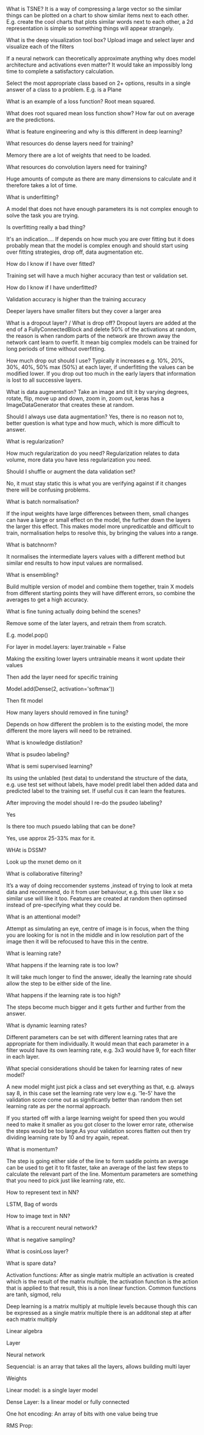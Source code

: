 What is TSNE?
It is a way of compressing a large vector so the similar things can be plotted on a chart to show similar items next to each other. E.g. create the cool charts that plots similar words next to each other, a 2d representation is simple so something things will appear strangely.

What is the deep visualization tool box?
Upload image and select layer and visualize each of the filters



If a neural network can theoretically approximate anything why does model architecture and activations even matter?
It would take an impossibly long time to complete a satisfactory calculation.

Select the most appropriate class based on 2+ options, results in a single answer of a class to a problem. E.g. is a Plane



What is an example of a loss function?
Root mean squared.

What does root squared mean loss function show?
How far out on average are the predictions.

What is feature engineering and why is this different in deep learning?


What resources do dense layers need for training?

Memory there are a lot of weights that need to be loaded.


What resources do convolution layers need for training?

Huge amounts of compute as there are many dimensions to calculate and it therefore takes a lot of time.




What is underfitting?

A model that does not have enough parameters its is not complex enough to solve the task you are trying.


Is overfitting really a bad thing?

It's an indication…. If depends on how much you are over fitting but it does probably mean that the model is complex enough and should start using over fitting strategies, drop off, data augmentation etc.




How do I know if I have over fitted?

Training set will have a much higher accuracy than test or validation set.


How do I know if I have underfitted?

Validation accuracy is higher than the training accuracy



Deeper layers have smaller filters but they cover a larger area


What is a dropout layer? / What is drop off?
Dropout layers are added at the end of a FullyConnectedBlock and delete 50% of the activations at random, the reason is when random parts of the network are thrown away the network cant learn to overfit. It mean big complex models can be trained for long periods of time without overfitting.


How much drop out should I use?
Typically it increases e.g. 10%, 20%, 30%, 40%, 50% max (50%) at each layer, if underfitting the values can be modified lower. If you drop out too much in the early layers that information is lost to all successive layers.


What is data augmentation?
Take an image and tilt it by varying degrees, rotate, flip, move up and down, zoom in, zoom out, keras has a ImageDataGenerator that creates these at random.


Should I always use data augmentation?
Yes, there is no reason not to, better question is what type and how much, which is more difficult to answer.


What is regularization?


How much regularization do you need?
Regularization relates to data volume, more data you have less regularization you need.


Should I shuffle or augment the data validation set?

No, it must stay static this is what you are verifying against if it changes there will be confusing problems.


What is batch normalisation?

If the input weights have large differences between them, small changes can have a large or small effect on the model, the further down the layers the larger this effect. This makes model more unpredicatble and difficult to train, normalisation helps to resolve this, by bringing the values into a range.


What is batchnorm?

It normalises the intermediate layers values with a different method but similar end results to how input values are normalised.


What is ensembling?

Build multiple version of model and combine them together, train X models from different starting points they will have different errors, so combine the averages to get a high accuracy.


What is fine tuning actually doing behind the scenes?

Remove some of the later layers, and retrain them from scratch.

E.g. model.pop()

For layer in model.layers: layer.trainable = False

Making the exsiting lower layers untrainable means it wont update their values

Then add the layer need for specific training 

Model.add(Dense(2, activation='softmax'))

Then fit model


How many layers should removed in fine tuning?

Depends on how different the problem is to the existing model, the more different the more layers will need to be retrained.


What is knowledge distilation?


What is psudeo labeling?


What is semi supervised learning?

Its using the unlabled (test data) to understand the structure of the data, e.g. use test set without labels, have model predit label then added data and predicted label to the training set. If useful cus it can learn the features.


After improving the model should I re-do the psudeo labeling?

Yes


Is there too much psuedo labling that can be done?

Yes, use approx 25-33% max for it.



WHAt is DSSM?

Look up the mxnet demo on it


What is collaborative filtering?

It’s a way of doing reccomender systems ,instead of trying to look at meta data and recommend, do it from user behaviour, e.g. this user like x so similar use will like it too. Features are created at random then optimsed instead of pre-specifying what they could be.


What is an attentional model?

Attempt as simulating an eye, centre of image is in focus, when the thing you are looking for is not in the middle and in low resolution part of the image then it will be refocused to have this in the centre. 


What is learning rate?




What happens if the learning rate is too low? 

It will take much longer to find the answer, ideally the learning rate should allow the step to be either side of the line.


What happens if the learning rate is too high?

The steps become much bigger and it gets further and further from the answer.


What is dynamic learning rates?

Different parameters can be set with different learning rates that are appropriate for them individually. It would mean that each parameter in a filter would have its own learning rate, e.g. 3x3 would have 9, for each filter in each layer.


What special considerations should be taken for learning rates of new model?

A new model might just pick a class and set everything as that, e.g. always say 8, in this case set the learning rate very low e.g. '1e-5' have the validation score come out as significantly better than random then set learning rate as per the normal approach.




If you started off with a large learning weight for speed then you would need to make it smaller as you got closer to the lower error rate, otherwise the steps would be too large.As your validation scores flatten out then try dividing learning rate by 10 and try again, repeat. 


What is momentum?

The step is going either side of the line to form saddle points an average can be used to get it to fit faster, take an average of the last few steps to calculate the relevant part of the line. Momentum parameters are something that you need to pick just like learning rate, etc.






How to represent text in NN?

LSTM, Bag of words



How to image text in NN?



What is a reccurent neural network?



What is negative sampling?





What is cosinLoss layer?



What is spare data?





Activation functions: After as single matrix multiple an activation is created which is the result of the matrix multiple, the activation function is the action that is applied to that result, this is a non linear function. Common functions are tanh, sigmod, relu



Deep learning is a matrix multiply at multiple levels because though this can be expressed as a single matrix multiple there is an additonal step at after each matrix multiply

Linear algebra



Layer



Neural network



Sequencial: is an array that takes all the layers, allows building multi layer


Weights



Linear model: is a single layer model



Dense Layer: Is a linear model or fully connected



One hot encoding: An array of bits with one value being true



RMS Prop: